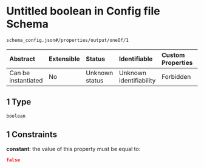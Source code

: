 # Untitled boolean in Config file Schema

```txt
schema_config.json#/properties/output/oneOf/1
```



| Abstract            | Extensible | Status         | Identifiable            | Custom Properties | Additional Properties | Access Restrictions | Defined In                                                                        |
| :------------------ | :--------- | :------------- | :---------------------- | :---------------- | :-------------------- | :------------------ | :-------------------------------------------------------------------------------- |
| Can be instantiated | No         | Unknown status | Unknown identifiability | Forbidden         | Allowed               | none                | [schema\_config.json\*](../lib/schemas/schema_config.json "open original schema") |

## 1 Type

`boolean`

## 1 Constraints

**constant**: the value of this property must be equal to:

```json
false
```

